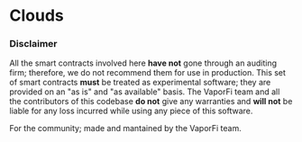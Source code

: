 # Clouds

### Disclaimer

All the smart contracts involved here **have not** gone through an auditing firm; therefore, we do not recommend them for use in production.
This set of smart contracts **must** be treated as experimental software; they are provided on an "as is" and "as available" basis.
The VaporFi team and all the contributors of this codebase **do not** give any warranties and **will not** be liable for any loss incurred while using any piece of this software.

For the community; made and mantained by the VaporFi team.

